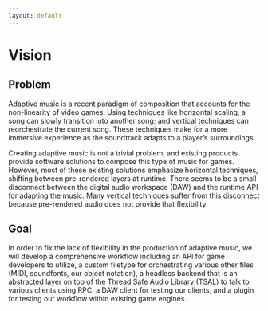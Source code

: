 ```yaml
---
layout: default
---
```


# Vision
## Problem
Adaptive music is a recent paradigm of composition that accounts for the non-linearity of video games. Using techniques like horizontal scaling, a song can slowly transition into another song; and vertical techniques can reorchestrate the current song. These techniques make for a more immersive experience as the soundtrack adapts to a player’s surroundings.

Creating adaptive music is not a trivial problem, and existing products provide software solutions to compose this type of music for games. However, most of these existing solutions emphasize horizontal techniques, shifting between pre-rendered layers at runtime. There seems to be a small disconnect between the digital audio workspace (DAW) and the runtime API for adapting the music. Many vertical techniques suffer from this disconnect because pre-rendered audio does not provide that flexibility.

## Goal
In order to fix the lack of flexibility in the production of adaptive music, we will develop a comprehensive workflow including an API for game developers to utilize, a custom filetype for orchestrating various other files (MIDI, soundfonts, our object notation), a headless backend that is an abstracted layer on top of the [Thread Safe Audio Library (TSAL)](https://github.com/Calvin-CS/TSAL) to talk to various clients using RPC, a DAW client for testing our clients, and a plugin for testing our workflow within existing game engines. 

